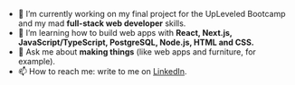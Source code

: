 - 🌱 I’m currently working on my final project for the UpLeveled Bootcamp and my mad **full-stack web developer** skills.
- 🚀 I’m learning how to build web apps with **React, Next.js, JavaScript/TypeScript, PostgreSQL, Node.js, HTML and CSS.**
- 💬 Ask me about **making things** (like web apps and furniture, for example).
- 📫 How to reach me: write to me on [LinkedIn](https://www.linkedin.com/in/sarahfaustmann/ "Sarah on LinkedIn").

